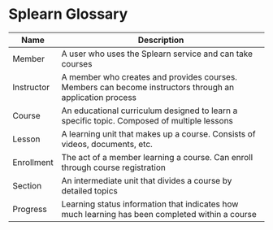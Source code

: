 # Splearn Glossary

| **Name**   | **Description**                                                                                    |
|------------|----------------------------------------------------------------------------------------------------|
| Member     | A user who uses the Splearn service and can take courses                                          |
| Instructor | A member who creates and provides courses. Members can become instructors through an application process |
| Course     | An educational curriculum designed to learn a specific topic. Composed of multiple lessons        |
| Lesson     | A learning unit that makes up a course. Consists of videos, documents, etc.                      |
| Enrollment | The act of a member learning a course. Can enroll through course registration                     |
| Section    | An intermediate unit that divides a course by detailed topics                                     |
| Progress   | Learning status information that indicates how much learning has been completed within a course   |